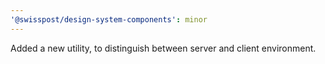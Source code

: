 ```yaml
---
'@swisspost/design-system-components': minor
---
```


Added a new utility, to distinguish between server and client environment.
